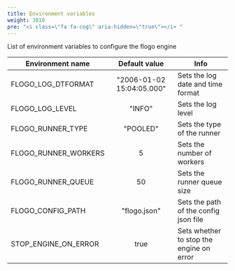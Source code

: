 ```yaml
---
title: Environment variables
weight: 3010
pre: "<i class=\"fa fa-cog\" aria-hidden=\"true\"></i> "
---
```



List of environment variables to configure the flogo engine

| Environment name      | Default value             | Info                                      |
| --------------------- |:-------------------------:|------------------------------------------ |
| FLOGO_LOG_DTFORMAT    | "2006-01-02 15:04:05.000" | Sets the log date and time format         |
| FLOGO_LOG_LEVEL       | "INFO"                    | Sets the log level                        |
| FLOGO_RUNNER_TYPE     | "POOLED"                  | Sets the type of the runner               |
| FLOGO_RUNNER_WORKERS  | 5                         | Sets the number of workers                |
| FLOGO_RUNNER_QUEUE    | 50                        | Sets the runner queue size                |
| FLOGO_CONFIG_PATH     | "flogo.json"              | Sets the path of the config json file     |
| STOP_ENGINE_ON_ERROR  | true                      | Sets whether to stop the engine on error  |
